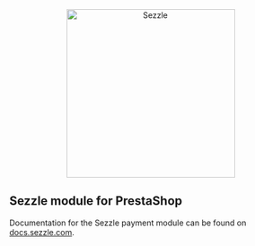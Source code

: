 <div align="center">
    <a href="https://sezzle.com">
        <img src="https://media.sezzle.com/branding/2.0/Sezzle_Logo_FullColor.svg" width="300px" alt="Sezzle" />
    </a>
</div>

## Sezzle module for PrestaShop

Documentation for the Sezzle payment module can be found on <a href="https://docs.sezzle.com/sezzle-integration/docs/prestashop">docs.sezzle.com</a>.